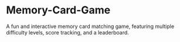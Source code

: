 # Memory-Card-Game
A fun and interactive memory card matching game, featuring multiple difficulty levels, score tracking, and a leaderboard.
